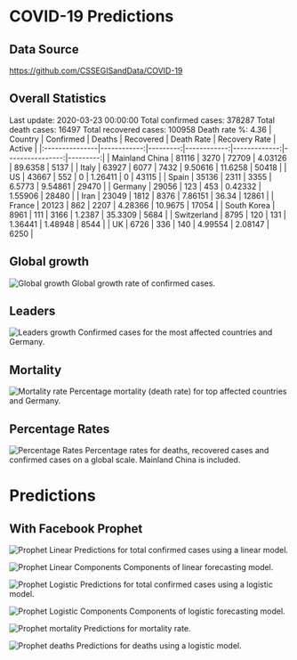 # COVID-19 Predictions

## Data Source
https://github.com/CSSEGISandData/COVID-19

## Overall Statistics
Last update: 2020-03-23 00:00:00
Total confirmed cases: 378287
Total death cases: 16497
Total recovered cases: 100958
Death rate %: 4.36
| Country        |   Confirmed |   Deaths |   Recovered |   Death Rate |   Recovery Rate |   Active |
|:---------------|------------:|---------:|------------:|-------------:|----------------:|---------:|
| Mainland China |       81116 |     3270 |       72709 |      4.03126 |        89.6358  |     5137 |
| Italy          |       63927 |     6077 |        7432 |      9.50616 |        11.6258  |    50418 |
| US             |       43667 |      552 |           0 |      1.26411 |         0       |    43115 |
| Spain          |       35136 |     2311 |        3355 |      6.5773  |         9.54861 |    29470 |
| Germany        |       29056 |      123 |         453 |      0.42332 |         1.55906 |    28480 |
| Iran           |       23049 |     1812 |        8376 |      7.86151 |        36.34    |    12861 |
| France         |       20123 |      862 |        2207 |      4.28366 |        10.9675  |    17054 |
| South Korea    |        8961 |      111 |        3166 |      1.2387  |        35.3309  |     5684 |
| Switzerland    |        8795 |      120 |         131 |      1.36441 |         1.48948 |     8544 |
| UK             |        6726 |      336 |         140 |      4.99554 |         2.08147 |     6250 |


## Global growth
![Global growth](images/overall.png?raw=true "Global growth")
Global growth rate of confirmed cases.

## Leaders
![Leaders growth](images/leaders.png?raw=true "Leaders growth")
Confirmed cases for the most affected countries and Germany.

## Mortality
![Mortality rate](images/mortality.png?raw=true "Mortality rate")
Percentage mortality (death rate) for top affected countries and Germany.

## Percentage Rates
![Percentage Rates](images/rates.png?raw=true "Percentage rates")
Percentage rates for deaths, recovered cases and confirmed cases on a global scale. Mainland China is included.

# Predictions

## With Facebook Prophet

![Prophet Linear](images/prophet_linear_confirmed.png?raw=true "Predictions")
Predictions for total confirmed cases using a linear model.

![Prophet Linear Components](images/prophet_linear_confirmed_components.png?raw=true "Components")
Components of linear forecasting model.

![Prophet Logistic](images/prophet_logistic_confirmed.png?raw=true "Predictions")
Predictions for total confirmed cases using a logistic model.

![Prophet Logistic Components](images/prophet_logistic_confirmed_components.png?raw=true "Components")
Components of logistic forecasting model.

![Prophet mortality](images/prophet_mortality.png?raw=true "Predictions mortality rate")
Predictions for mortality rate.

![Prophet deaths](images/prophet_deaths.png?raw=true "Predictions deaths")
Predictions for deaths using a logistic model.
